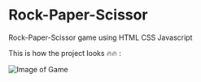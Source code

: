 # Rock-Paper-Scissor
Rock-Paper-Scissor game using HTML CSS Javascript

This is how the project looks 🔥🔥 :


![Image of Game](patilsushilofficial/Rock-Paper-Scissor/blob/master/images/Project%20SS.PNG)
